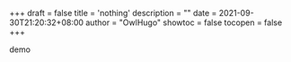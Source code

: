 +++
draft = false
title = 'nothing'
description = ""
date = 2021-09-30T21:20:32+08:00
author = "OwlHugo"
showtoc = false
tocopen = false
+++

demo